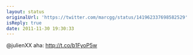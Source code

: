 ```yaml
---
layout: status
originalUrl: 'https://twitter.com/marcgg/status/141962337698582529'
isReply: true
date: 2011-11-30 19:30:33
---
```


@julienXX aha: http://t.co/b1FyoP5w
